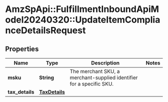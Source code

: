 # AmzSpApi::FulfillmentInboundApiModel20240320::UpdateItemComplianceDetailsRequest

## Properties
Name | Type | Description | Notes
------------ | ------------- | ------------- | -------------
**msku** | **String** | The merchant SKU, a merchant-supplied identifier for a specific SKU. | 
**tax_details** | [**TaxDetails**](TaxDetails.md) |  | 

